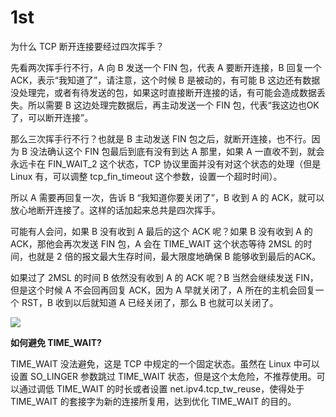 # 1st

为什么 TCP 断开连接要经过四次挥手？

先看两次挥手行不行，A 向 B 发送一个 FIN 包，代表 A 要断开连接，B 回复一个 ACK，表示“我知道了”，请注意，这个时候 B 是被动的，有可能 B 这边还有数据没处理完，或者有待发送的包，如果这时直接断开连接的话，有可能会造成数据丢失。所以需要 B 这边处理完数据后，再主动发送一个 FIN 包，代表“我这边也OK了，可以断开连接”。

那么三次挥手行不行？也就是 B 主动发送 FIN 包之后，就断开连接，也不行。因为 B 没法确认这个 FIN 包最后到底有没有到达 A 那里，如果 A 一直收不到，就会永远卡在 FIN_WAIT\_2 这个状态，TCP 协议里面并没有对这个状态的处理（但是 Linux 有，可以调整 tcp_fin_timeout 这个参数，设置一个超时时间）。

所以 A 需要再回复一次，告诉 B “我知道你要关闭了”，B 收到 A 的 ACK，就可以放心地断开连接了。这样的话加起来总共是四次挥手。

可能有人会问，如果 B 没有收到 A 最后的这个 ACK 呢？如果 B 没有收到 A 的 ACK，那他会再次发送 FIN 包，A 会在 TIME_WAIT 这个状态等待 2MSL 的时间，也就是 2 倍的报文最大生存时间，最大限度地确保 B 能够收到最后的ACK。

如果过了 2MSL 的时间 B 依然没有收到 A 的 ACK 呢？B 当然会继续发送 FIN，但是这个时候 A 不会回再回复 ACK，因为 A 早就关闭了，A 所在的主机会回复一个 RST，B 收到以后就知道 A 已经关闭了，那么 B 也就可以关闭了。

![](https://tva1.sinaimg.cn/large/008eGmZEly1gnbbgzyuffj30x20u0goh.jpg)

**如何避免 TIME_WAIT?**

TIME_WAIT 没法避免，这是 TCP 中规定的一个固定状态。虽然在 Linux 中可以设置 SO_LINGER 参数跳过 TIME_WAIT 状态，但是这个太危险，不推荐使用。可以通过调低 TIME_WAIT 的时长或者设置 net.ipv4.tcp_tw_reuse，使得处于 TIME_WAIT 的套接字为新的连接所复用，达到优化 TIME_WAIT 的目的。
